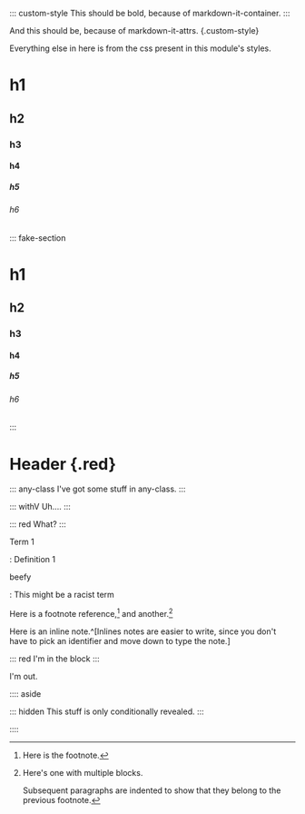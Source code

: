 <style>
	.custom-style {
		font-weight: 700;
	}
</style>

::: custom-style
This should be bold, because of markdown-it-container.
:::

And this should be, because of markdown-it-attrs. {.custom-style}

Everything else in here is from the css present in this module's styles.

# h1

## h2

### h3

#### h4

##### h5

###### h6

::: fake-section

# h1

## h2

### h3

#### h4

##### h5

###### h6

:::

# Header {.red}

::: any-class
I've got some stuff in any-class.
:::

::: withV
Uh....
:::

::: red
What?
:::

Term 1

:   Definition 1

beefy

: This might be a racist term

Here is a footnote reference,[^1] and another.[^longnote]

[^1]: Here is the footnote.

[^longnote]: Here's one with multiple blocks.

    Subsequent paragraphs are indented to show that they
belong to the previous footnote.

Here is an inline note.^[Inlines notes are easier to write, since
you don't have to pick an identifier and move down to type the
note.]

::: red
I'm in the block
:::

I'm out.

:::: aside

::: hidden
This stuff is only conditionally revealed.
:::

::::